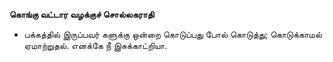 **கொங்கு வட்டார வழக்குச் சொல்லகராதி**
- பக்கத்தில் இருப்பவர் களுக்கு ஒன்றை கொடுப்பது போல் கொடுத்து; கொடுக்காமல் ஏமாற்றுதல். எனக்கே நீ இசுக்காட்றியா.

